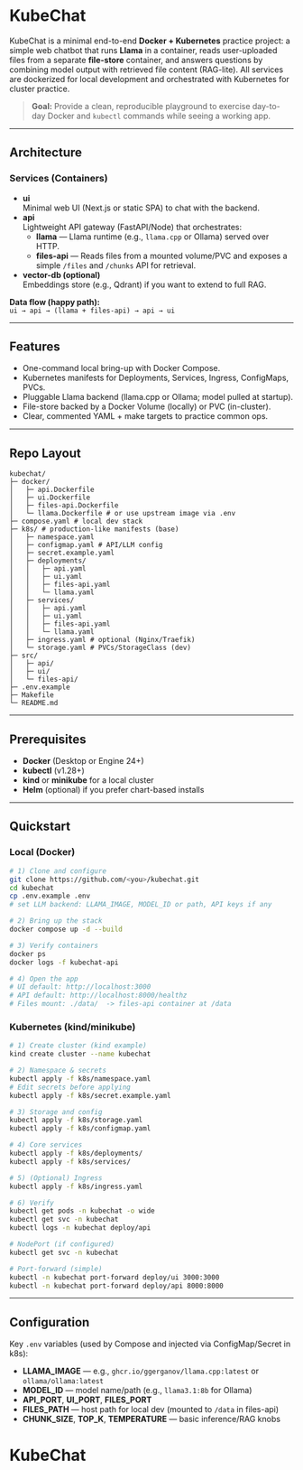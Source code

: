 # KubeChat

KubeChat is a minimal end-to-end **Docker + Kubernetes** practice project: a simple web chatbot that runs **Llama** in a container, reads user-uploaded files from a separate **file-store** container, and answers questions by combining model output with retrieved file content (RAG-lite). All services are dockerized for local development and orchestrated with Kubernetes for cluster practice.

> **Goal:** Provide a clean, reproducible playground to exercise day-to-day Docker and `kubectl` commands while seeing a working app.

---

## Architecture

### Services (Containers)

- **ui**  
    Minimal web UI (Next.js or static SPA) to chat with the backend.
- **api**  
    Lightweight API gateway (FastAPI/Node) that orchestrates:
    - **llama** — Llama runtime (e.g., `llama.cpp` or Ollama) served over HTTP.
    - **files-api** — Reads files from a mounted volume/PVC and exposes a simple `/files` and `/chunks` API for retrieval.
- **vector-db (optional)**  
    Embeddings store (e.g., Qdrant) if you want to extend to full RAG.

**Data flow (happy path):**  
`ui → api → (llama + files-api) → api → ui`

---

## Features

- One-command local bring-up with Docker Compose.
- Kubernetes manifests for Deployments, Services, Ingress, ConfigMaps, PVCs.
- Pluggable Llama backend (llama.cpp or Ollama; model pulled at startup).
- File-store backed by a Docker Volume (locally) or PVC (in-cluster).
- Clear, commented YAML + make targets to practice common ops.

---

## Repo Layout

```
kubechat/
├─ docker/
│   ├─ api.Dockerfile
│   ├─ ui.Dockerfile
│   ├─ files-api.Dockerfile
│   └─ llama.Dockerfile # or use upstream image via .env
├─ compose.yaml # local dev stack
├─ k8s/ # production-like manifests (base)
│   ├─ namespace.yaml
│   ├─ configmap.yaml # API/LLM config
│   ├─ secret.example.yaml
│   ├─ deployments/
│   │   ├─ api.yaml
│   │   ├─ ui.yaml
│   │   ├─ files-api.yaml
│   │   └─ llama.yaml
│   ├─ services/
│   │   ├─ api.yaml
│   │   ├─ ui.yaml
│   │   ├─ files-api.yaml
│   │   └─ llama.yaml
│   ├─ ingress.yaml # optional (Nginx/Traefik)
│   └─ storage.yaml # PVCs/StorageClass (dev)
├─ src/
│   ├─ api/
│   ├─ ui/
│   └─ files-api/
├─ .env.example
├─ Makefile
└─ README.md
```

---

## Prerequisites

- **Docker** (Desktop or Engine 24+)
- **kubectl** (v1.28+)
- **kind** or **minikube** for a local cluster
- **Helm** (optional) if you prefer chart-based installs

---

## Quickstart

### Local (Docker)

```bash
# 1) Clone and configure
git clone https://github.com/<you>/kubechat.git
cd kubechat
cp .env.example .env
# set LLM backend: LLAMA_IMAGE, MODEL_ID or path, API keys if any

# 2) Bring up the stack
docker compose up -d --build

# 3) Verify containers
docker ps
docker logs -f kubechat-api

# 4) Open the app
# UI default: http://localhost:3000
# API default: http://localhost:8000/healthz
# Files mount: ./data/  -> files-api container at /data
```

### Kubernetes (kind/minikube)

```bash
# 1) Create cluster (kind example)
kind create cluster --name kubechat

# 2) Namespace & secrets
kubectl apply -f k8s/namespace.yaml
# Edit secrets before applying
kubectl apply -f k8s/secret.example.yaml

# 3) Storage and config
kubectl apply -f k8s/storage.yaml
kubectl apply -f k8s/configmap.yaml

# 4) Core services
kubectl apply -f k8s/deployments/
kubectl apply -f k8s/services/

# 5) (Optional) Ingress
kubectl apply -f k8s/ingress.yaml

# 6) Verify
kubectl get pods -n kubechat -o wide
kubectl get svc -n kubechat
kubectl logs -n kubechat deploy/api

# NodePort (if configured)
kubectl get svc -n kubechat

# Port-forward (simple)
kubectl -n kubechat port-forward deploy/ui 3000:3000
kubectl -n kubechat port-forward deploy/api 8000:8000
```

---

## Configuration

Key `.env` variables (used by Compose and injected via ConfigMap/Secret in k8s):

- **LLAMA_IMAGE** — e.g., `ghcr.io/ggerganov/llama.cpp:latest` or `ollama/ollama:latest`
- **MODEL_ID** — model name/path (e.g., `llama3.1:8b` for Ollama)
- **API_PORT**, **UI_PORT**, **FILES_PORT**
- **FILES_PATH** — host path for local dev (mounted to `/data` in files-api)
- **CHUNK_SIZE**, **TOP_K**, **TEMPERATURE** — basic inference/RAG knobs
# KubeChat
